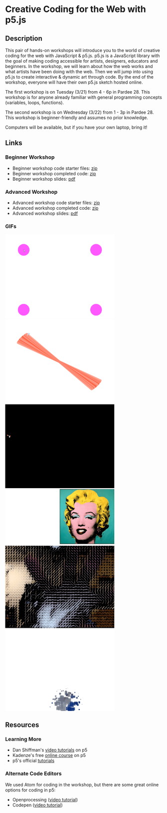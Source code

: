 # Creative Coding for the Web with p5.js

## Description

This pair of hands-on workshops will introduce you to the world of creative coding for the web with JavaScript & p5.js. p5.js is a JavaScript library with the goal of making coding accessible for artists, designers, educators and beginners. In the workshop, we will learn about how the web works and what artists have been doing with the web. Then we will jump into using p5.js to create interactive & dynamic art through code. By the end of the workshop, everyone will have their own p5.js sketch hosted online.

The first workshop is on Tuesday (3/21) from 4 - 6p in Pardee 28. This workshop is for anyone already familiar with general programming concepts (variables, loops, functions).

The second workshop is on Wednesday (3/22) from 1 - 3p in Pardee 28. This workshop is beginner-friendly and assumes no prior knowledge.

Computers will be available, but if you have your own laptop, bring it!

## Links

<!--
-   GitHub page shortlink (for getting everyone here): <http://tiny.cc/laf-coding>
-   Workshop communication: [Collabedit](http://collabedit.com/ewerf) -->

### Beginner Workshop

-   Beginner workshop code starter files: [zip](https://www.mikewesthad.com/lafayette-creative-coding-p5-workshop/beginner-workshop.zip)
-   Beginner workshop completed code: [zip](https://www.mikewesthad.com/lafayette-creative-coding-p5-workshop/beginner-workshop-solutions.zip)
-   Beginner workshop slides: [pdf](https://www.mikewesthad.com/lafayette-creative-coding-p5-workshop/beginner-workshop.pdf)

### Advanced Workshop

-   Advanced workshop code starter files: [zip](https://www.mikewesthad.com/lafayette-creative-coding-p5-workshop/advanced-workshop.zip)
-   Advanced workshop completed code: [zip](https://www.mikewesthad.com/lafayette-creative-coding-p5-workshop/advanced-workshop-solutions.zip)
-   Advanced workshop slides: [pdf](https://www.mikewesthad.com/lafayette-creative-coding-p5-workshop/advanced-workshop.pdf)

### GIFs

<img src="gifs/02-conditionals.gif" width="350">
<img src="gifs/02-conditionals-2.gif" width="350">
<img src="gifs/03-transforms.gif" width="350">
<img src="gifs/04-image.gif" width="350">
<img src="gifs/05-video.gif" width="350">
<img src="gifs/05-video-bonus.gif" width="350">

## Resources

### Learning More

-   Dan Shiffman's [video tutorials](https://www.youtube.com/user/shiffman) on p5
-   Kadenze's free [online course](https://www.kadenze.com/courses/introduction-to-programming-for-the-visual-arts-with-p5-js/info) on p5
-   p5's official [tutorials](http://p5js.org/tutorials/)

### Alternate Code Editors

We used Atom for coding in the workshop, but there are some great online options for coding in p5:

-   Openprocessing ([video tutorial](https://www.youtube.com/watch?v=vNjobQiQZns))
-   Codepen ([video tutorial](https://www.youtube.com/watch?v=5gfUgNpS6kY))
